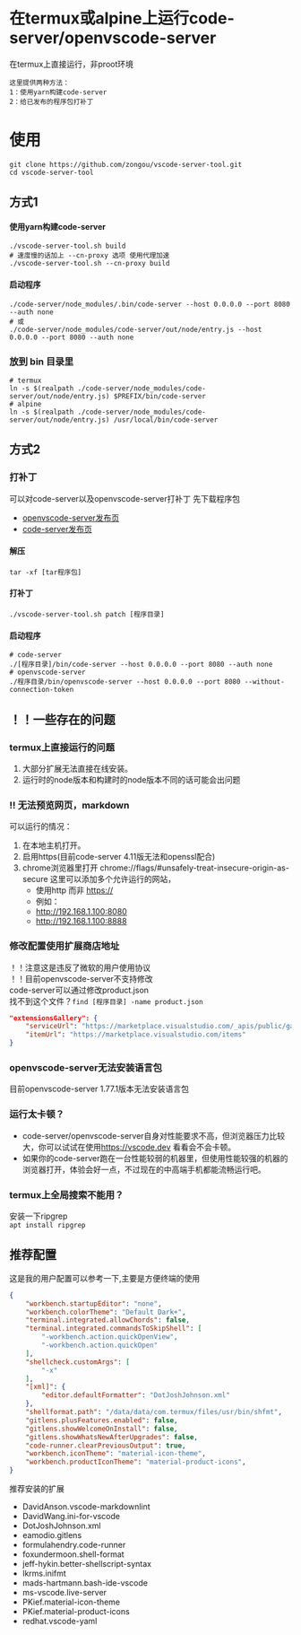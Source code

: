 # 在termux或alpine上运行code-server/openvscode-server

在termux上直接运行，非proot环境

    这里提供两种方法：
    1：使用yarn构建code-server
    2：给已发布的程序包打补丁

# 使用

```shell
git clone https://github.com/zongou/vscode-server-tool.git
cd vscode-server-tool
```

## 方式1

#### 使用yarn构建code-server

```shell
./vscode-server-tool.sh build
# 速度慢的话加上 --cn-proxy 选项 使用代理加速
./vscode-server-tool.sh --cn-proxy build
```

#### 启动程序

```shell
./code-server/node_modules/.bin/code-server --host 0.0.0.0 --port 8080 --auth none
# 或
./code-server/node_modules/code-server/out/node/entry.js --host 0.0.0.0 --port 8080 --auth none
```

### 放到 bin 目录里

```shell
# termux
ln -s $(realpath ./code-server/node_modules/code-server/out/node/entry.js) $PREFIX/bin/code-server
# alpine
ln -s $(realpath ./code-server/node_modules/code-server/out/node/entry.js) /usr/local/bin/code-server
```

## 方式2

### 打补丁

可以对code-server以及openvscode-server打补丁
先下载程序包

- [openvscode-server发布页](https://github.com/gitpod-io/openvscode-server/releases)  
- [code-server发布页](https://github.com/coder/code-server/releases)  

#### 解压

```shell
tar -xf [tar程序包]
```

#### 打补丁

```shell
./vscode-server-tool.sh patch [程序目录]
```

#### 启动程序

```shell
# code-server
./[程序目录]/bin/code-server --host 0.0.0.0 --port 8080 --auth none
# openvscode-server
./程序目录/bin/openvscode-server --host 0.0.0.0 --port 8080 --without-connection-token
```

## ！！一些存在的问题

### termux上直接运行的问题

1. 大部分扩展无法直接在线安装。
2. 运行时的node版本和构建时的node版本不同的话可能会出问题

### !! 无法预览网页，markdown

可以运行的情况：

1. 在本地主机打开。
2. 启用https(目前code-server 4.11版无法和openssl配合)
3. chrome浏览器里打开 chrome://flags/#unsafely-treat-insecure-origin-as-secure
    这里可以添加多个允许运行的网站，
    - 使用http 而非 <https://>
    - 例如：
    - <http://192.168.1.100:8080>
    - <http://192.168.1.100:8888>

### 修改配置使用扩展商店地址

！！注意这是违反了微软的用户使用协议  
！！目前openvscode-server不支持修改  
code-server可以通过修改product.json  
找不到这个文件？`find [程序目录] -name product.json`

```json
"extensionsGallery": {
    "serviceUrl": "https://marketplace.visualstudio.com/_apis/public/gallery",
    "itemUrl": "https://marketplace.visualstudio.com/items"
}
```

### openvscode-server无法安装语言包

目前openvscode-server 1.77.1版本无法安装语言包

### 运行太卡顿？

- code-server/openvscode-server自身对性能要求不高，但浏览器压力比较大，你可以试试在使用<https://vscode.dev> 看看会不会卡顿。
- 如果你的code-server跑在一台性能较弱的机器里，但使用性能较强的机器的浏览器打开，体验会好一点，不过现在的中高端手机都能流畅运行吧。

### termux上全局搜索不能用？

安装一下ripgrep  
`apt install ripgrep`

## 推荐配置

这是我的用户配置可以参考一下,主要是方便终端的使用

```json
{
    "workbench.startupEditor": "none",
    "workbench.colorTheme": "Default Dark+",
    "terminal.integrated.allowChords": false,
    "terminal.integrated.commandsToSkipShell": [
        "-workbench.action.quickOpenView",
        "-workbench.action.quickOpen"
    ],
    "shellcheck.customArgs": [
        "-x"
    ],
    "[xml]": {
        "editor.defaultFormatter": "DotJoshJohnson.xml"
    },
    "shellformat.path": "/data/data/com.termux/files/usr/bin/shfmt",
    "gitlens.plusFeatures.enabled": false,
    "gitlens.showWelcomeOnInstall": false,
    "gitlens.showWhatsNewAfterUpgrades": false,
    "code-runner.clearPreviousOutput": true,
    "workbench.iconTheme": "material-icon-theme",
    "workbench.productIconTheme": "material-product-icons",
}
```

推荐安装的扩展

- DavidAnson.vscode-markdownlint
- DavidWang.ini-for-vscode
- DotJoshJohnson.xml
- eamodio.gitlens
- formulahendry.code-runner
- foxundermoon.shell-format
- jeff-hykin.better-shellscript-syntax
- lkrms.inifmt
- mads-hartmann.bash-ide-vscode
- ms-vscode.live-server
- PKief.material-icon-theme
- PKief.material-product-icons
- redhat.vscode-yaml
